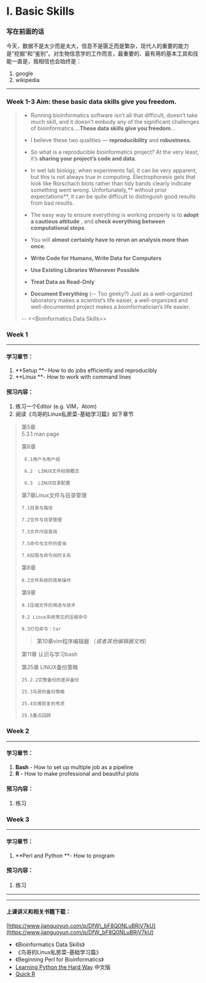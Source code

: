 # I. Basic Skills

### 写在前面的话

今天，数据不是太少而是太大，信息不是匮乏而是繁杂，现代人的重要的能力是“挖掘”和“鉴别”。对生物信息学的工作而言，最重要的、最有用的基本工具和技能一直是，我相信也会始终是：

1. google
2. wikipedia

---

### **Week 1-3  Aim: these basic data skills give you freedom.**

> * Running bioinformatics software isn’t all that difficult, doesn’t take much skill, and it doesn’t embody any of the significant challenges of bioinformatics.…**These data skills give you freedom**…
> * I believe these two qualities — **reproducibility** and **robustness.**
> * So what is a reproducible bioinformatics project? At the very least, it’s **sharing your project’s code and data**.  
> * In wet lab biology, when experiments fail, it can be very apparent, but this is not always true in computing. Electrophoresis gels that look like Rorschach blots rather than tidy bands clearly indicate something went wrong. Unfortunately,** without prior expectations**, it can be quite difficult to distinguish good results from bad results.
>
> * The easy way to ensure everything is working properly is to **adopt a cautious attitude** , and **check everything between computational steps**.
>
> * You will **almost certainly have to rerun an analysis more than once**.
>
> * **Write Code for Humans, Write Data for Computers**
>
> * **Use Existing Libraries Whenever Possible**
>
> * **Treat Data as Read-Only**
>
> * **Document Everything** \(-- Too geeky?\) Just as a well-organized laboratory makes a scientist’s life easier, a well-organized and well-documented project makes a bioinformatician’s life easier.
>
> -- &lt;&lt;Bioinformatics Data Skills&gt;&gt;

### 

### Week 1

---

#### 学习章节：

1. **Setup **- How to do  jobs efficiently and reproducibly 
2. **Linux **- How to work with command lines

#### 预习内容：

1. 练习一个Editor \(e.g. VIM，Atom\)  
2. 阅读《鸟哥的Linux私房菜-基础学习篇》如下章节

> 第5章  
>      5.3.1 man page
>
> 第6章
>
> ```
>  6.1用户与用户组
>
>  6.2  LINUX文件权限概念
>
>  6.3  LINUX目录配置
> ```
>
> 第7章Linux文件与目录管理
>
> ```
> 7.1目录与路径
>
> 7.2文件与目录管理
>
> 7.3文件内容查阅
>
> 7.5命令与文件的查询
>
> 7.6权限与命令间的关系
> ```
>
> 第8章
>
> ```
> 8.2文件系统的简单操作
> ```
>
> 第9章
>
> ```
> 9.1压缩文件的用途与技术
>
> 9.2 Linux系统常见的压缩命令
>
> 9.3打包命令：tar
> ```
>
> > 第10章vim程序编辑器  （_或者其他编辑器文档_）
>
> 第11章 认识与学习bash
>
> 第25章 LINUX备份策略
>
> ```
> 25.2.2完整备份的差异备份
>
> 25.3鸟哥的备份策略
>
> 25.4灾难恢复的考虑
>
> 25.5重点回顾
> ```

### Week 2

---

#### 学习章节：

1. **Bash** - How to set up multiple job as a pipeline
2. **R** - How to make professional and beautiful plots

#### 预习内容：

1. 练习 

### Week 3

---

#### 学习章节：

1. **Perl and Python **- How to program

#### 预习内容：

1. 练习 

---

---

#### 上课讲义和相关书籍下载：

[https://www.jianguoyun.com/p/DfW\_bF8Q0NLuBRjV7kU](https://www.jianguoyun.com/p/DfW_bF8Q0NLuBRjV7kU)

* 《Bioinformatics Data Skills》
* 《鸟哥的Linux私房菜-基础学习篇》
* 《Beginning Perl for Bioinformatics》
*  [Learning Python the Hard Way](https://www.gitbook.com/book/flyouting/learn-python-the-hard-way-cn/details) 中文版
*  [Quick R](https://www.statmethods.net/)





